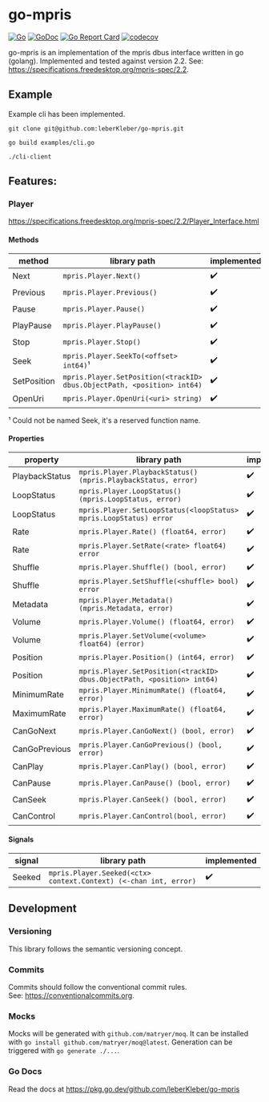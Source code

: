 # go-mpris

[![Go](https://github.com/leberKleber/go-mpris/workflows/go/badge.svg)](https://github.com/leberKleber/go-mpris/actions?query=workflow%3Ago)
[![GoDoc](https://godoc.org/github.com/leberKleber/go-mpris?status.png)](https://godoc.org/github.com/leberKleber/go-mpris)
[![Go Report Card](https://goreportcard.com/badge/github.com/leberKleber/go-mpris)](https://goreportcard.com/report/github.com/leberKleber/go-mpris)
[![codecov](https://codecov.io/gh/leberKleber/go-mpris/branch/main/graph/badge.svg)](https://codecov.io/gh/leberKleber/go-mpris)

go-mpris is an implementation of the mpris dbus interface written in go (golang).
Implemented and tested against version 2.2. See: https://specifications.freedesktop.org/mpris-spec/2.2.

## Example

Example cli has been implemented.

```shell
git clone git@github.com:leberKleber/go-mpris.git

go build examples/cli.go

./cli-client
```

## Features:

### Player

https://specifications.freedesktop.org/mpris-spec/2.2/Player_Interface.html

#### Methods

| method      | library path                                                            | implemented        |
|-------------|-------------------------------------------------------------------------|--------------------|
| Next        | `mpris.Player.Next()`                                                   | :heavy_check_mark: |
| Previous    | `mpris.Player.Previous()`                                               | :heavy_check_mark: |
| Pause       | `mpris.Player.Pause()`                                                  | :heavy_check_mark: |
| PlayPause   | `mpris.Player.PlayPause()`                                              | :heavy_check_mark: |
| Stop        | `mpris.Player.Stop()`                                                   | :heavy_check_mark: |
| Seek        | `mpris.Player.SeekTo(<offset> int64)`¹                                  | :heavy_check_mark: |
| SetPosition | `mpris.Player.SetPosition(<trackID> dbus.ObjectPath, <position> int64)` | :heavy_check_mark: |
| OpenUri     | `mpris.Player.OpenUri(<uri> string)`                                    | :heavy_check_mark: |

¹ Could not be named Seek, it's a reserved function name.

#### Properties

| property       | library path                                                            | implemented        |
|----------------|-------------------------------------------------------------------------|--------------------|
| PlaybackStatus | `mpris.Player.PlaybackStatus() (mpris.PlaybackStatus, error)`           | :heavy_check_mark: |
| LoopStatus     | `mpris.Player.LoopStatus() (mpris.LoopStatus, error)`                   | :heavy_check_mark: |
| LoopStatus     | `mpris.Player.SetLoopStatus(<loopStatus> mpris.LoopStatus) error`       | :heavy_check_mark: |
| Rate           | `mpris.Player.Rate() (float64, error)`                                  | :heavy_check_mark: |
| Rate           | `mpris.Player.SetRate(<rate> float64) error`                            | :heavy_check_mark: |
| Shuffle        | `mpris.Player.Shuffle() (bool, error)`                                  | :heavy_check_mark: |
| Shuffle        | `mpris.Player.SetShuffle(<shuffle> bool) error`                         | :heavy_check_mark: |
| Metadata       | `mpris.Player.Metadata() (mpris.Metadata, error)`                       | :heavy_check_mark: |
| Volume         | `mpris.Player.Volume() (float64, error)`                                | :heavy_check_mark: |
| Volume         | `mpris.Player.SetVolume(<volume> float64) (error)`                      | :heavy_check_mark: |
| Position       | `mpris.Player.Position() (int64, error)`                                | :heavy_check_mark: |
| Position       | `mpris.Player.SetPosition(<trackID> dbus.ObjectPath, <position> int64)` | :heavy_check_mark: |
| MinimumRate    | `mpris.Player.MinimumRate() (float64, error)`                           | :heavy_check_mark: |
| MaximumRate    | `mpris.Player.MaximumRate() (float64, error)`                           | :heavy_check_mark: |
| CanGoNext      | `mpris.Player.CanGoNext() (bool, error)`                                | :heavy_check_mark: |
| CanGoPrevious  | `mpris.Player.CanGoPrevious() (bool, error)`                            | :heavy_check_mark: |
| CanPlay        | `mpris.Player.CanPlay() (bool, error)`                                  | :heavy_check_mark: |
| CanPause       | `mpris.Player.CanPause() (bool, error)`                                 | :heavy_check_mark: |
| CanSeek        | `mpris.Player.CanSeek() (bool, error)`                                  | :heavy_check_mark: |
| CanControl     | `mpris.Player.CanControl(bool, error)`                                  | :heavy_check_mark: |

#### Signals

| signal | library path                                                      | implemented        |
|--------|-------------------------------------------------------------------|--------------------|
| Seeked | `mpris.Player.Seeked(<ctx> context.Context) (<-chan int, error) ` | :heavy_check_mark: |

## Development

### Versioning

This library follows the semantic versioning concept.

### Commits

Commits should follow the conventional commit rules.  
See: https://conventionalcommits.org.

### Mocks

Mocks will be generated with `github.com/matryer/moq`. It can be installed with
`go install github.com/matryer/moq@latest`. Generation can be triggered with `go generate ./...`.

### Go Docs

Read the docs at https://pkg.go.dev/github.com/leberKleber/go-mpris